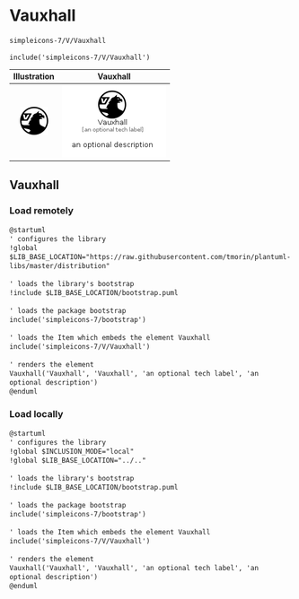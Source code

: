 # Vauxhall


```text
simpleicons-7/V/Vauxhall
```

```text
include('simpleicons-7/V/Vauxhall')
```



| Illustration | Vauxhall |
| :---: | :---: |
| ![illustration for Illustration](../../simpleicons-7/V/Vauxhall.png) | ![illustration for Vauxhall](../../simpleicons-7/V/Vauxhall.Local.png) |




## Vauxhall

### Load remotely
```plantuml
@startuml
' configures the library
!global $LIB_BASE_LOCATION="https://raw.githubusercontent.com/tmorin/plantuml-libs/master/distribution"

' loads the library's bootstrap
!include $LIB_BASE_LOCATION/bootstrap.puml

' loads the package bootstrap
include('simpleicons-7/bootstrap')

' loads the Item which embeds the element Vauxhall
include('simpleicons-7/V/Vauxhall')

' renders the element
Vauxhall('Vauxhall', 'Vauxhall', 'an optional tech label', 'an optional description')
@enduml
```

### Load locally
```plantuml
@startuml
' configures the library
!global $INCLUSION_MODE="local"
!global $LIB_BASE_LOCATION="../.."

' loads the library's bootstrap
!include $LIB_BASE_LOCATION/bootstrap.puml

' loads the package bootstrap
include('simpleicons-7/bootstrap')

' loads the Item which embeds the element Vauxhall
include('simpleicons-7/V/Vauxhall')

' renders the element
Vauxhall('Vauxhall', 'Vauxhall', 'an optional tech label', 'an optional description')
@enduml
```

